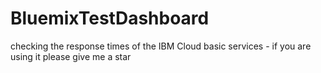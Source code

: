# BluemixTestDashboard
checking the response times of the IBM Cloud basic services - if you are using it please give me a star
